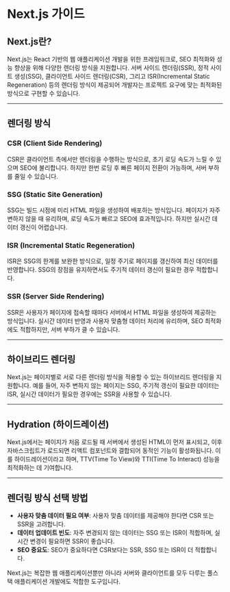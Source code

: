 # Next.js 가이드

## Next.js란?
Next.js는 React 기반의 웹 애플리케이션 개발을 위한 프레임워크로, SEO 최적화와 성능 향상을 위해 다양한 렌더링 방식을 지원합니다. 서버 사이드 렌더링(SSR), 정적 사이트 생성(SSG), 클라이언트 사이드 렌더링(CSR), 그리고 ISR(Incremental Static Regeneration) 등의 렌더링 방식이 제공되어 개발자는 프로젝트 요구에 맞는 최적화된 방식으로 구현할 수 있습니다.

---

## 렌더링 방식

### CSR (Client Side Rendering)
CSR은 클라이언트 측에서만 렌더링을 수행하는 방식으로, 초기 로딩 속도가 느릴 수 있으며 SEO에 불리합니다. 하지만 한번 로딩 후 빠른 페이지 전환이 가능하며, 서버 부하를 줄일 수 있습니다.

### SSG (Static Site Generation)
SSG는 빌드 시점에 미리 HTML 파일을 생성하여 배포하는 방식입니다. 페이지가 자주 변하지 않을 때 유리하며, 로딩 속도가 빠르고 SEO에 효과적입니다. 하지만 실시간 데이터 갱신이 어렵습니다.

### ISR (Incremental Static Regeneration)
ISR은 SSG의 한계를 보완한 방식으로, 일정 주기로 페이지를 갱신하여 최신 데이터를 반영합니다. SSG의 장점을 유지하면서도 주기적 데이터 갱신이 필요한 경우 적합합니다.

### SSR (Server Side Rendering)
SSR은 사용자가 페이지에 접속할 때마다 서버에서 HTML 파일을 생성하여 제공하는 방식입니다. 실시간 데이터 반영과 사용자 맞춤형 데이터 처리에 유리하며, SEO 최적화에도 적합하지만, 서버 부하가 클 수 있습니다.

---

## 하이브리드 렌더링
Next.js는 페이지별로 서로 다른 렌더링 방식을 적용할 수 있는 하이브리드 렌더링을 지원합니다. 예를 들어, 자주 변하지 않는 페이지는 SSG, 주기적 갱신이 필요한 데이터는 ISR, 실시간 데이터가 필요한 경우에는 SSR을 사용할 수 있습니다.

---

## Hydration (하이드레이션)
Next.js에서는 페이지가 처음 로드될 때 서버에서 생성된 HTML이 먼저 표시되고, 이후 자바스크립트가 로드되면 리액트 컴포넌트와 결합되어 동적인 기능이 활성화됩니다. 이를 하이드레이션이라고 하며, TTV(Time To View)와 TTI(Time To Interact) 성능을 최적화하는 데 기여합니다.

---

## 렌더링 방식 선택 방법
- **사용자 맞춤 데이터 필요 여부**: 사용자 맞춤 데이터를 제공해야 한다면 CSR 또는 SSR을 고려합니다.
- **데이터 업데이트 빈도**: 자주 변경되지 않는 데이터는 SSG 또는 ISR이 적합하며, 실시간 변경이 필요하면 SSR이 좋습니다.
- **SEO 중요도**: SEO가 중요하다면 CSR보다는 SSR, SSG 또는 ISR이 더 적합합니다.

Next.js는 복잡한 웹 애플리케이션뿐만 아니라 서버와 클라이언트를 모두 다루는 풀스택 애플리케이션 개발에도 적합한 도구입니다.
